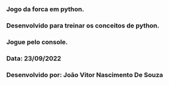 ### Jogo da forca em python.

### Desenvolvido para treinar os conceitos de python.

### Jogue pelo console.

### Data: 23/09/2022

### Desenvolvido por: João Vitor Nascimento De Souza
